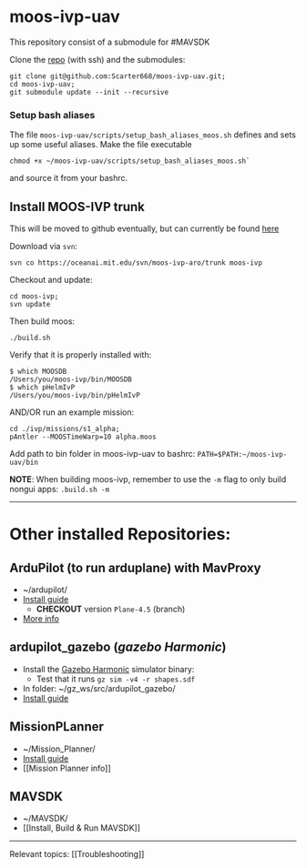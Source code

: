 
# moos-ivp-uav


This repository consist of a submodule for #MAVSDK 


Clone the [repo](https://github.com/Scarter668/moos-ivp-uav.git) (with ssh) and the submodules:

	git clone git@github.com:Scarter668/moos-ivp-uav.git;
	cd moos-ivp-uav;
	git submodule update --init --recursive


### Setup bash aliases

The file `moos-ivp-uav/scripts/setup_bash_aliases_moos.sh` defines and sets up some useful aliases. 
Make the file executable

	chmod +x ~/moos-ivp-uav/scripts/setup_bash_aliases_moos.sh`

and source it from your bashrc. 

## Install MOOS-IVP trunk

This will be moved to github eventually, but can currently be found [here](https://oceanai.mit.edu/ivpman/pmwiki/pmwiki.php?n=Lab.ClassSetup#sec_course_software)


Download via `svn`:

	svn co https://oceanai.mit.edu/svn/moos-ivp-aro/trunk moos-ivp
Checkout and update:

	cd moos-ivp;
	svn update

Then build moos:

	./build.sh

Verify that it is properly installed with:

	$ which MOOSDB
	/Users/you/moos-ivp/bin/MOOSDB
	$ which pHelmIvP 
	/Users/you/moos-ivp/bin/pHelmIvP

AND/OR run an example mission:
```
cd ./ivp/missions/s1_alpha;
pAntler --MOOSTimeWarp=10 alpha.moos
```

Add path to bin folder in moos-ivp-uav to bashrc: `PATH=$PATH:~/moos-ivp-uav/bin`

**NOTE**: When building moos-ivp, remember to use the `-m` flag to only build nongui apps: `.build.sh -m`

---




# Other installed Repositories:

## ArduPilot (to run arduplane) with MavProxy
- ~/ardupilot/
- [Install guide](https://ardupilot.org/dev/docs/building-setup-linux.html#building-setup-linux)
	- **CHECKOUT** version `Plane-4.5` (branch)
- [More info](ArduPilot%20&%20MavProx.md)
## ardupilot_gazebo (*gazebo Harmonic*)
- Install the [Gazebo Harmonic](https://gazebosim.org/docs/harmonic/install_ubuntu/) simulator binary:
	- Test that it runs `gz sim -v4 -r shapes.sdf`
- In folder: ~/gz_ws/src/ardupilot_gazebo/
- [Install guide](https://ardupilot.org/dev/docs/sitl-with-gazebo.html)
## MissionPLanner
- ~/Mission_Planner/
- [Install guide](https://ardupilot.org/planner/docs/mission-planner-installation.html)
- [[Mission Planner info]]
## MAVSDK
- ~/MAVSDK/
- [[Install, Build & Run MAVSDK]]



---
Relevant topics: [[Troubleshooting]]

